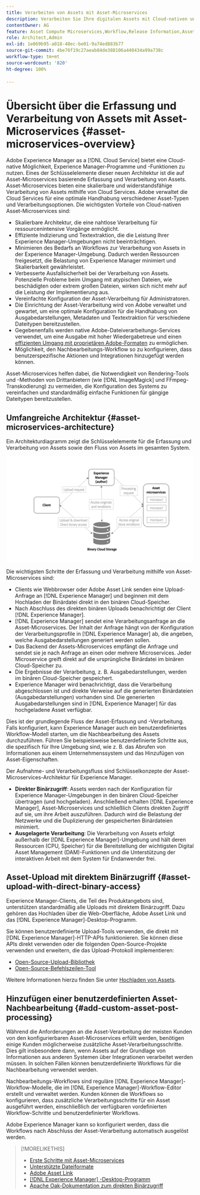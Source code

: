 ```yaml
---
title: Verarbeiten von Assets mit Asset-Microservices
description: Verarbeiten Sie Ihre digitalen Assets mit Cloud-nativen und skalierbaren Microservices für die Asset-Verarbeitung.
contentOwner: AG
feature: Asset Compute Microservices,Workflow,Release Information,Asset Processing
role: Architect,Admin
exl-id: 1e069b95-a018-40ec-be01-9a74ed883b77
source-git-commit: 4be76f19c27aeab84de388106a440434a99a738c
workflow-type: tm+mt
source-wordcount: '820'
ht-degree: 100%

---
```


# Übersicht über die Erfassung und Verarbeitung von Assets mit Asset-Microservices {#asset-microservices-overview}

Adobe Experience Manager as a [!DNL Cloud Service] bietet eine Cloud-native Möglichkeit, Experience Manager-Programme und -Funktionen zu nutzen. Eines der Schlüsselelemente dieser neuen Architektur ist die auf Asset-Microservices basierende Erfassung und Verarbeitung von Assets. Asset-Microservices bieten eine skalierbare und widerstandsfähige Verarbeitung von Assets mithilfe von Cloud Services. Adobe verwaltet die Cloud Services für eine optimale Handhabung verschiedener Asset-Typen und Verarbeitungsoptionen. Die wichtigsten Vorteile von Cloud-nativen Asset-Microservices sind:

* Skalierbare Architektur, die eine nahtlose Verarbeitung für ressourcenintensive Vorgänge ermöglicht.
* Effiziente Indizierung und Textextraktion, die die Leistung Ihrer Experience Manager-Umgebungen nicht beeinträchtigen.
* Minimieren des Bedarfs an Workflows zur Verarbeitung von Assets in der Experience Manager-Umgebung. Dadurch werden Ressourcen freigesetzt, die Belastung von Experience Manager minimiert und Skalierbarkeit gewährleistet.
* Verbesserte Ausfallsicherheit bei der Verarbeitung von Assets. Potenzielle Probleme beim Umgang mit atypischen Dateien, wie beschädigten oder extrem großen Dateien, wirken sich nicht mehr auf die Leistung der Implementierung aus.
* Vereinfachte Konfiguration der Asset-Verarbeitung für Administratoren.
* Die Einrichtung der Asset-Verarbeitung wird von Adobe verwaltet und gewartet, um eine optimale Konfiguration für die Handhabung von Ausgabedarstellungen, Metadaten und Textextraktion für verschiedene Dateitypen bereitzustellen.
* Gegebenenfalls werden native Adobe-Dateiverarbeitungs-Services verwendet, um eine Ausgabe mit hoher Wiedergabetreue und einen [effizienten Umgang mit proprietären Adobe-Formaten](file-format-support.md) zu ermöglichen.
* Möglichkeit, den Nachbearbeitungs-Workflow so zu konfigurieren, dass benutzerspezifische Aktionen und Integrationen hinzugefügt werden können.

Asset-Microservices helfen dabei, die Notwendigkeit von Rendering-Tools und -Methoden von Drittanbietern (wie [!DNL ImageMagick] und FFmpeg-Transkodierung) zu vermeiden, die Konfiguration des Systems zu vereinfachen und standardmäßig einfache Funktionen für gängige Dateitypen bereitzustellen.

## Umfangreiche Architektur {#asset-microservices-architecture}

Ein Architekturdiagramm zeigt die Schlüsselelemente für die Erfassung und Verarbeitung von Assets sowie den Fluss von Assets im gesamten System.

<!-- Proposed DRAFT diagram for asset microservices overview - see section "Asset processing - high-level diagram" in the PPTX deck

https://adobe-my.sharepoint.com/personal/gklebus_adobe_com/_layouts/15/guestaccess.aspx?guestaccesstoken=jexDC5ZnepXSt6dTPciH66TzckS1BPEfdaZuSgHugL8%3D&docid=2_1ec37f0bd4cc74354b4f481cd420e07fc&rev=1&e=CdgElS
-->

![Erfassung und Verarbeitung von Assets mit Asset-Microservices](assets/asset-microservices-overview.png "Erfassung und Verarbeitung von Assets mit Asset-Microservices")

Die wichtigsten Schritte der Erfassung und Verarbeitung mithilfe von Asset-Microservices sind:

* Clients wie Webbrowser oder Adobe Asset Link senden eine Upload-Anfrage an [!DNL Experience Manager] und beginnen mit dem Hochladen der Binärdatei direkt in den binären Cloud-Speicher.
* Nach Abschluss des direkten binären Uploads benachrichtigt der Client [!DNL Experience Manager].
* [!DNL Experience Manager] sendet eine Verarbeitungsanfrage an die Asset-Microservices. Der Inhalt der Anfrage hängt von der Konfiguration der Verarbeitungsprofile in [!DNL Experience Manager] ab, die angeben, welche Ausgabedarstellungen generiert werden sollen.
* Das Backend der Assets-Microservices empfängt die Anfrage und sendet sie je nach Anfrage an einen oder mehrere Microservices. Jeder Microservice greift direkt auf die ursprüngliche Binärdatei im binären Cloud-Speicher zu.
* Die Ergebnisse der Verarbeitung, z. B. Ausgabedarstellungen, werden im binären Cloud-Speicher gespeichert.
* Experience Manager wird benachrichtigt, dass die Verarbeitung abgeschlossen ist und direkte Verweise auf die generierten Binärdateien (Ausgabedarstellungen) vorhanden sind. Die generierten Ausgabedarstellungen sind in [!DNL Experience Manager] für das hochgeladene Asset verfügbar.

Dies ist der grundlegende Fluss der Asset-Erfassung und -Verarbeitung. Falls konfiguriert, kann Experience Manager auch ein benutzerdefiniertes Workflow-Modell starten, um die Nachbearbeitung des Assets durchzuführen. Führen Sie beispielsweise benutzerdefinierte Schritte aus, die spezifisch für Ihre Umgebung sind, wie z. B. das Abrufen von Informationen aus einem Unternehmenssystem und das Hinzufügen von Asset-Eigenschaften.

Der Aufnahme- und Verarbeitungsfluss sind Schlüsselkonzepte der Asset-Microservices-Architektur für Experience Manager.

* **Direkter Binärzugriff**: Assets werden nach der Konfiguration für Experience Manager-Umgebungen in den binären Cloud-Speicher übertragen (und hochgeladen). Anschließend erhalten [!DNL Experience Manager], Asset-Microservices und schließlich Clients direkten Zugriff auf sie, um ihre Arbeit auszuführen. Dadurch wird die Belastung der Netzwerke und die Duplizierung der gespeicherten Binärdateien minimiert.
* **Ausgelagerte Verarbeitung**: Die Verarbeitung von Assets erfolgt außerhalb der [!DNL Experience Manager]-Umgebung und hält deren Ressourcen (CPU, Speicher) für die Bereitstellung der wichtigsten Digital Asset Management (DAM)-Funktionen und die Unterstützung der interaktiven Arbeit mit dem System für Endanwender frei.

## Asset-Upload mit direktem Binärzugriff {#asset-upload-with-direct-binary-access}

Experience Manager-Clients, die Teil des Produktangebots sind, unterstützen standardmäßig alle Uploads mit direktem Binärzugriff. Dazu gehören das Hochladen über die Web-Oberfläche, Adobe Asset Link und das [!DNL Experience Manager]-Desktop-Programm.

Sie können benutzerdefinierte Upload-Tools verwenden, die direkt mit [!DNL Experience Manager]-HTTP-APIs funktionieren. Sie können diese APIs direkt verwenden oder die folgenden Open-Source-Projekte verwenden und erweitern, die das Upload-Protokoll implementieren:

* [Open-Source-Upload-Bibliothek](https://github.com/adobe/aem-upload)
* [Open-Source-Befehlszeilen-Tool](https://github.com/adobe/aio-cli-plugin-aem)

Weitere Informationen hierzu finden Sie unter [Hochladen von Assets](add-assets.md).

## Hinzufügen einer benutzerdefinierten Asset-Nachbearbeitung {#add-custom-asset-post-processing}

Während die Anforderungen an die Asset-Verarbeitung der meisten Kunden von den konfigurierbaren Asset-Microservices erfüllt werden, benötigen einige Kunden möglicherweise zusätzliche Asset-Verarbeitungsschritte. Dies gilt insbesondere dann, wenn Assets auf der Grundlage von Informationen aus anderen Systemen über Integrationen verarbeitet werden müssen. In solchen Fällen können benutzerdefinierte Workflows für die Nachbearbeitung verwendet werden.

Nachbearbeitungs-Workflows sind reguläre [!DNL Experience Manager]-Workflow-Modelle, die im [!DNL Experience Manager]-Workflow-Editor erstellt und verwaltet werden. Kunden können die Workflows so konfigurieren, dass zusätzliche Verarbeitungsschritte für ein Asset ausgeführt werden, einschließlich der verfügbaren vordefinierten Workflow-Schritte und benutzerdefinierter Workflows.

Adobe Experience Manager kann so konfiguriert werden, dass die Workflows nach Abschluss der Asset-Verarbeitung automatisch ausgelöst werden.

<!-- TBD asgupta, Engg: Create some asset-microservices-data-flow-diagram.
-->

>[!MORELIKETHIS]
>
>* [Erste Schritte mit Asset-Microservices](asset-microservices-configure-and-use.md)
>* [Unterstützte Dateiformate](file-format-support.md)
>* [Adobe Asset Link](https://helpx.adobe.com/de/enterprise/using/adobe-asset-link.html)
>* [[!DNL Experience Manager] -Desktop-Programm](https://experienceleague.adobe.com/docs/experience-manager-desktop-app/using/introduction.html?lang=de)
>* [Apache Oak-Dokumentation zum direkten Binärzugriff](https://jackrabbit.apache.org/oak/docs/features/direct-binary-access.html)

